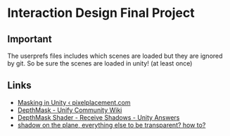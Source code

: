 # Interaction Design Final Project
## Important
The userprefs files includes which scenes are loaded but they are ignored by git. So be sure the scenes are loaded in unity! (at least once)

## Links
- [Masking in Unity ‹ pixelplacement.com](http://pixelplacement.com/2011/02/15/masking-in-unity/)
- [DepthMask - Unify Community Wiki](http://wiki.unity3d.com/index.php?title=DepthMask)
- [DepthMask Shader - Receive Shadows - Unity Answers](http://answers.unity3d.com/questions/243371/depthmask-shader-receive-shadows.html)
- [shadow on the plane, everything else to be transparent? how to?](http://forum.unity3d.com/threads/72400-shadow-on-the-plane-everything-else-to-be-transparent-how-to?highlight=shadow+transparent)